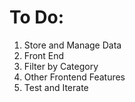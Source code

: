 # To Do:
1. Store and Manage Data
2. Front End
3. Filter by Category
4. Other Frontend Features
5. Test and Iterate 
